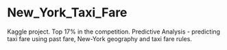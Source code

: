 # New_York_Taxi_Fare

Kaggle project. Top 17% in the competition. Predictive Analysis - predicting taxi fare using past fare, New-York geography and taxi fare rules.
